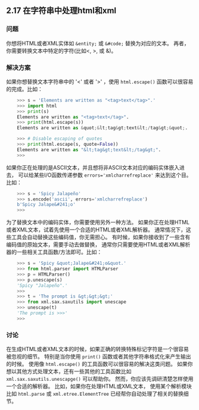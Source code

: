 ## 2.17 在字符串中处理html和xml ##
### 问题 ###
你想将HTML或者XML实体如 ``&entity;`` 或 ``&#code;`` 替换为对应的文本。
再者，你需要转换文本中特定的字符(比如<, >, 或 &)。
### 解决方案 ###
如果你想替换文本字符串中的 '<' 或者 '>' ，使用 ``html.escape()`` 函数可以很容易的完成。比如：
```python
    >>> s = 'Elements are written as "<tag>text</tag>".'
    >>> import html
    >>> print(s)
    Elements are written as "<tag>text</tag>".
    >>> print(html.escape(s))
    Elements are written as &quot;&lt;tag&gt;text&lt;/tag&gt;&quot;.

    >>> # Disable escaping of quotes
    >>> print(html.escape(s, quote=False))
    Elements are written as "&lt;tag&gt;text&lt;/tag&gt;".
    >>>

```
如果你正在处理的是ASCII文本，并且想将非ASCII文本对应的编码实体嵌入进去，
可以给某些I/O函数传递参数 ``errors='xmlcharrefreplace'`` 来达到这个目。比如：
```python
    >>> s = 'Spicy Jalapeño'
    >>> s.encode('ascii', errors='xmlcharrefreplace')
    b'Spicy Jalape&#241;o'
    >>>

```
为了替换文本中的编码实体，你需要使用另外一种方法。
如果你正在处理HTML或者XML文本，试着先使用一个合适的HTML或者XML解析器。
通常情况下，这些工具会自动替换这些编码值，你无需担心。
有时候，如果你接收到了一些含有编码值的原始文本，需要手动去做替换，
通常你只需要使用HTML或者XML解析器的一些相关工具函数/方法即可。比如：
```python
    >>> s = 'Spicy &quot;Jalape&#241;o&quot.'
    >>> from html.parser import HTMLParser
    >>> p = HTMLParser()
    >>> p.unescape(s)
    'Spicy "Jalapeño".'
    >>>
    >>> t = 'The prompt is &gt;&gt;&gt;'
    >>> from xml.sax.saxutils import unescape
    >>> unescape(t)
    'The prompt is >>>'
    >>>

```
### 讨论 ###
在生成HTML或者XML文本的时候，如果正确的转换特殊标记字符是一个很容易被忽视的细节。
特别是当你使用 ``print()`` 函数或者其他字符串格式化来产生输出的时候。
使用像 ``html.escape()`` 的工具函数可以很容易的解决这类问题。
如果你想以其他方式处理文本，还有一些其他的工具函数比如 ``xml.sax.saxutils.unescapge()`` 可以帮助你。
然而，你应该先调研清楚怎样使用一个合适的解析器。
比如，如果你在处理HTML或XML文本，
使用某个解析模块比如 ``html.parse`` 或 ``xml.etree.ElementTree`` 已经帮你自动处理了相关的替换细节。
